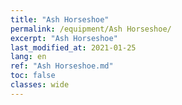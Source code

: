 ```yaml
---
title: "Ash Horseshoe"
permalink: /equipment/Ash Horseshoe/
excerpt: "Ash Horseshoe"
last_modified_at: 2021-01-25
lang: en
ref: "Ash Horseshoe.md"
toc: false
classes: wide
---
```


